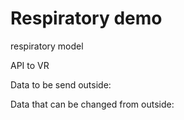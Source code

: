 # Respiratory demo

<div class="w3-row">
<div class="w3-half">

respiratory model

<bdl-range id="idrate" title="Breathing rate (1/min)" min="1" max="120" default="12" step="1" fromid="vrapi" refindex="0"></bdl-range>

<bdl-range id="idmuscle" title="Breathing force (%)" min="10" max="400" default="100" step="1" fromid="vrapi" refindex="0"></bdl-range>



<bdl-fmi id="idfmi" mode="continuous" src="MinimalRespiration.js" fminame="MinimalRespiration" tolerance="0.000001" starttime="0" fstepsize="0.2" guid="{d0393898-9a87-4ac9-904f-355fd73a976f}" valuereferences="637536225,905969702,905969728,16777228,16777223" valuelabels="lungs.volume,pCO2.partialPressure,pO2.partialPressure,Pmin,RespiratoryRate" inputs="idrate,16777223,1,60,t;idmuscle,16777228,-1000,100,t" inputlabels="RespirationRate,Pmin" fpslimit="5"></bdl-fmi>




<bdl-chartjs-time width="400" height="200" fromid="idfmi" labels="alveolar volume" initialdata="" refindex="0" refvalues="1"></bdl-chartjs-time>
<bdl-chartjs-time width="400" height="200" fromid="idfmi" labels="pCO2,pO2" initialdata="" refindex="1" convertors="1,133.322;1,133.322" refvalues="2"></bdl-chartjs-time>


</div>
<div class="w3-half">

API to VR

<bdl-remote-value remoteurl="http://localhost:8080/vrapi" interval="2000" id="vrapi" inputs="volume"></bdl-remote-value>

Data to be send outside:

<bdl-range id="volume" title="Lung volume (m3)" min="0.0001" max="0.01" default="0.002" step="0.000001" fromid="idfmi" refindex="0"></bdl-range>

Data that can be changed from outside:

<bdl-chartjs-time width="400" height="200" fromid="idfmi" labels="respiratory rate [Hz]" initialdata="" refindex="4" refvalues="1"></bdl-chartjs-time>



</div>
</div>
